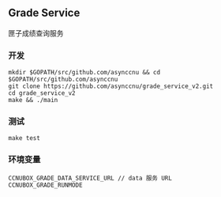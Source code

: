 ## Grade Service

<!-- ![](https://travis-ci.org/muxih4ck/Go-Web-Application-Template.svg?branch=master) -->

匣子成绩查询服务

### 开发

```
mkdir $GOPATH/src/github.com/asynccnu && cd $GOPATH/src/github.com/asynccnu
git clone https://github.com/asynccnu/grade_service_v2.git
cd grade_service_v2
make && ./main
```

### 测试

```
make test
```

### 环境变量

```
CCNUBOX_GRADE_DATA_SERVICE_URL // data 服务 URL
CCNUBOX_GRADE_RUNMODE
```
